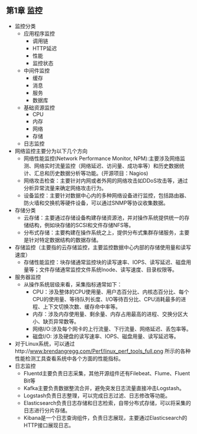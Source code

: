 ## 第1章 监控
- 监控分类
	- 应用程序监控
		- 调用链
		- HTTP延迟
		- 性能
		- 监控状态
	- 中间件监控
		- 缓存
		- 消息
		- 服务
		- 数据库
	- 基础资源监控
		- CPU
		- 内存
		- 网络
		- 存储
	- 日志监控
- 网络监控主要分为以下几个方向
	- 网络性能监控(Network Performance Monitor, NPM):主要涉及网络监测、网络实时流量监控（网络延迟、访问量、成功率等）和历史数据统计、汇总和历史数据分析等功能。(开源项目：Nagios)
	- 网络攻击检查：主要针对内网或者外网的网络攻击如DDoS攻击等，通过分析异常流量来确定网络攻击行为。
	- 设备监控：主要针对数据中心内的多种网络设备进行监控，包括路由器、防火墙和交换机等硬件设备，可以通过SNMP等协议收集数据。
- 存储分类
	- 云存储：主要通过存储设备构建存储资源池，并对操作系统提供统一的存储结构，例如块存储的SCSI和文件存储NFS等。
	- 分布式存储：主要构建在操作系统之上，提供分布式集群存储服务，主要是针对特定数据结构的数据存储。
- 存储监控（主要指的云存储监控，主要监控数据中心内部的存储使用量和读写速度）
	- 存储性能监控：块存储通常监控块的读写速率、IOPS、读写延迟、磁盘用量等；文件存储通常监控文件系统Inode、读写速度、目录权限等。
- 服务器监控
	- 从操作系统层级来看，采集指标通常如下：
		- CPU：涉及整体的CPU使用量、用户态百分比、内核态百分比、每个CPU的使用量、等待队列长度、I/O等待百分比、CPU消耗最多的进程、上下文切换次数、缓存命中率等。
		- 内存：涉及内存使用量、剩余量、内存占用最高的进程、交换分区大小、缺页异常数等。
		- 网络I/O:涉及每个网卡的上行流量、下行流量、网络延迟、丢包率等。
		- 磁盘I/O: 涉及硬盘的读写速率、IOPS、磁盘用量、读写延迟等。
- 对于Linux系统，可以通过http://www.brendangregg.com/Perf/linux_perf_tools_full.png 所示的各种性能检测工具查看系统中各个方面的性能指标。
- 日志监控
	- Fluentd主要负责日志采集，其他开源组件还有Filebeat、Flume、Fluent Bit等
	- Kafka主要负责数据整流合并，避免突发日志流量直接冲击Logstash。
	- Logstash负责日志整理，可以完成日志过滤、日志修改等功能。
	- Elasticsearch负责日志存储和日志检索，自带分布式存储，可以将采集的日志进行分片存储。
	- Kibana是一个日志查询组件，负责日志展现，主要通过Elasticsearch的HTTP接口展现日志。
